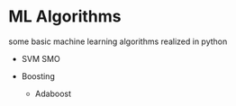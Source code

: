 # ML Algorithms

some basic machine learning algorithms realized in python

- SVM SMO

- Boosting 
	- Adaboost

